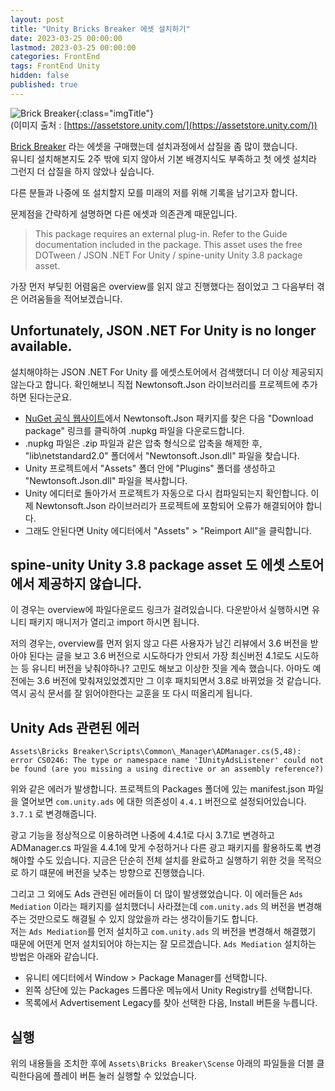 ```yaml
---
layout: post
title: "Unity Bricks Breaker 에셋 설치하기"
date: 2023-03-25 00:00:00
lastmod: 2023-03-25 00:00:00
categories: FrontEnd
tags: FrontEnd Unity 
hidden: false
published: true
---
```


![Brick Breaker](https://assetstorev1-prd-cdn.unity3d.com/key-image/160a39ab-bf4c-42ea-984d-9ce11078fa9f.webp){:class="imgTitle"}  
(이미지 출처 : [https://assetstore.unity.com/](https://assetstore.unity.com/))  


[Brick Breaker](https://assetstore.unity.com/packages/templates/packs/template-bricks-breaker-175322) 라는 에셋을 구매했는데 설치과정에서 삽질을 좀 많이 했습니다.  
유니티 설치해본지도 2주 밖에 되지 않아서 기본 배경지식도 부족하고 첫 에셋 설치라 그런지 더 삽질을 하지 않았나 싶습니다.  

다른 분들과 나중에 또 설치할지 모를 미래의 저를 위해 기록을 남기고자 합니다.  

문제점을 간략하게 설명하면 다른 에셋과 의존관계 때문입니다.  

> This package requires an external plug-in. Refer to the Guide documentation included in the package.
> This asset uses the free DOTween / JSON .NET For Unity / spine-unity Unity 3.8 package asset.

가장 먼저 부딪힌 어렴움은 overview를 읽지 않고 진행했다는 점이었고 그 다음부터 겪은 어려움들을 적어보겠습니다.  

<!--more-->

## Unfortunately, JSON .NET For Unity is no longer available.

설치해야하는 JSON .NET For Unity 를 에셋스토어에서 검색했더니 더 이상 제공되지 않는다고 합니다. 확인해보니 직접 Newtonsoft.Json 라이브러리를 프로젝트에 추가하면 된다는군요.  

  * [NuGet 공식 웹사이트](https://www.nuget.org/packages/Newtonsoft.Json/)에서 Newtonsoft.Json 패키지를 찾은 다음 "Download package" 링크를 클릭하여 .nupkg 파일을 다운로드합니다.  
  * .nupkg 파일은 .zip 파일과 같은 압축 형식으로 압축을 해제한 후, "lib\netstandard2.0" 폴더에서 "Newtonsoft.Json.dll" 파일을 찾습니다.  
  * Unity 프로젝트에서 "Assets" 폴더 안에 "Plugins" 폴더를 생성하고 "Newtonsoft.Json.dll" 파일을 복사합니다.
  * Unity 에디터로 돌아가서 프로젝트가 자동으로 다시 컴파일되는지 확인합니다. 이제 Newtonsoft.Json 라이브러리가 프로젝트에 포함되어 오류가 해결되어야 합니다.
  * 그래도 안된다면 Unity 에디터에서 "Assets" > "Reimport All"을 클릭합니다.  

## spine-unity Unity 3.8 package asset 도 에셋 스토어에서 제공하지 않습니다.

이 경우는 overview에 파일다운로드 링크가 걸려있습니다. 다운받아서 실행하시면 유니티 패키지 매니저가 열리고 import 하시면 됩니다.  

저의 경우는, overview를 먼저 읽지 않고 다른 사용자가 남긴 리뷰에서 3.6 버전을 받아야 된다는 글을 보고 3.6 버전으로 시도하다가 안되서 가장 최신버전 4.1로도 시도하는 등 유니티 버전을 낮춰야하나? 고민도 해보고 이상한 짓을 계속 했습니다. 아마도 예전에는 3.6 버전에 맞춰져있었곘지만 그 이후 패치되면서 3.8로 바뀌었을 것 같습니다. 역시 공식 문서를 잘 읽어야한다는 교훈을 또 다시 떠올리게 됩니다.  

## Unity Ads 관련된 에러 

~~~
Assets\Bricks Breaker\Scripts\Common\_Manager\ADManager.cs(5,48): error CS0246: The type or namespace name 'IUnityAdsListener' could not be found (are you missing a using directive or an assembly reference?)
~~~

위와 같은 에러가 발생합니다. 
프로젝트의 Packages 폴더에 있는 manifest.json 파일을 열어보면 `com.unity.ads` 에 대한 의존성이 `4.4.1` 버전으로 설정되어있습니다. `3.7.1` 로 변경해줍니다.  

광고 기능을 정상적으로 이용하려면 나중에 4.4.1로 다시 3.7.1로 변경하고 ADManager.cs 파일을 4.4.1에 맞게 수정하거나 다른 광고 패키지를 활용하도록 변경해야할 수도 있습니다. 지금은 단순히 전체 설치를 완료하고 실행하기 위한 것을 목적으로 하기 떄문에 버전을 낮추는 방향으로 진행했습니다.  

그리고 그 외에도 Ads 관련된 에러들이 더 많이 발생했었습니다. 
이 에러들은 `Ads Mediation` 이라는 패키지를 설치했더니 사라졌는데 `com.unity.ads` 의 버전을 변경해주는 것만으로도 해결될 수 있지 않았을까 라는 생각이들기도 합니다.  
저는 `Ads Mediation`를 먼저 설치하고 `com.unity.ads` 의 버전을 변경해서 해결했기 때문에 어떤게 먼저 설치되어야 하는지는 잘 모르겠습니다.
 `Ads Mediation` 설치하는 방법은 아래와 같습니다.  

  * 유니티 에디터에서 Window > Package Manager를 선택합니다.
  * 왼쪽 상단에 있는 Packages 드롭다운 메뉴에서 Unity Registry를 선택합니다.
  * 목록에서 Advertisement Legacy를 찾아 선택한 다음, Install 버튼을 누릅니다.


## 실행

위의 내용들을 조치한 후에 `Assets\Bricks Breaker\Scense` 아래의 파일들을 더블 클릭한다음에 플레이 버튼 눌러 실행할 수 있었습니다.  


